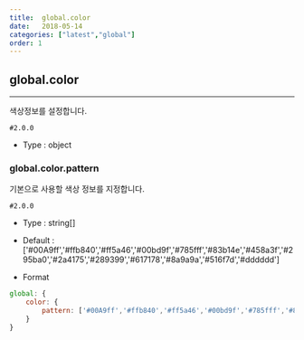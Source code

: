 ```yaml
---
title:  global.color
date:   2018-05-14
categories: ["latest","global"]
order: 1
---
```


## global.color
---

색상정보를 설정합니다.

`#2.0.0`

* Type : object

### global.color.pattern
기본으로 사용할 색상 정보를 지정합니다.

`#2.0.0`

* Type : string[]

* Default : ['#00A9ff','#ffb840','#ff5a46','#00bd9f','#785fff','#83b14e','#458a3f','#295ba0','#2a4175','#289399','#617178','#8a9a9a','#516f7d','#dddddd']

* Format
```javascript
global: {
	color: { 
		pattern: ['#00A9ff','#ffb840','#ff5a46','#00bd9f','#785fff','#83b14e','#458a3f','#295ba0','#2a4175','#289399','#617178','#8a9a9a','#516f7d','#dddddd']
	}
}
```
